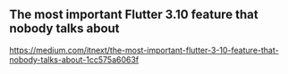 
## The most important Flutter 3.10 feature that nobody talks about
https://medium.com/itnext/the-most-important-flutter-3-10-feature-that-nobody-talks-about-1cc575a6063f
